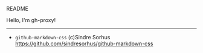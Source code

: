 README

Hello, I'm gh-proxy!

----

* `github-markdown-css` (c)Sindre Sorhus <https://github.com/sindresorhus/github-markdown-css>
